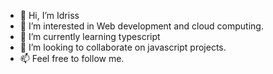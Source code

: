 - 👋 Hi, I’m Idriss
- 👀 I’m interested in Web development and cloud computing.
- 🌱 I’m currently learning typescript
- 💞️ I’m looking to collaborate on javascript projects.
- 📫 Feel free to follow me.

<!---
idriss30/idriss30 is a ✨ special ✨ repository because its `README.md` (this file) appears on your GitHub profile.
You can click the Preview link to take a look at your changes.
--->
